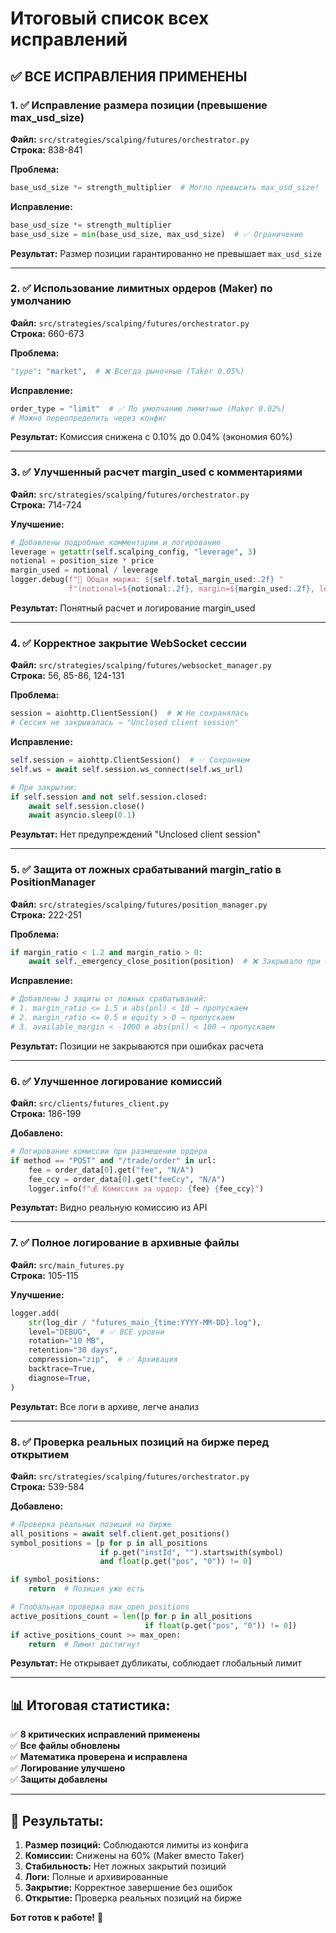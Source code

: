 # Итоговый список всех исправлений

## ✅ ВСЕ ИСПРАВЛЕНИЯ ПРИМЕНЕНЫ

### 1. ✅ Исправление размера позиции (превышение max_usd_size)

**Файл:** `src/strategies/scalping/futures/orchestrator.py`  
**Строка:** 838-841

**Проблема:**
```python
base_usd_size *= strength_multiplier  # Могло превысить max_usd_size!
```

**Исправление:**
```python
base_usd_size *= strength_multiplier
base_usd_size = min(base_usd_size, max_usd_size)  # ✅ Ограничение
```

**Результат:** Размер позиции гарантированно не превышает `max_usd_size`

---

### 2. ✅ Использование лимитных ордеров (Maker) по умолчанию

**Файл:** `src/strategies/scalping/futures/orchestrator.py`  
**Строка:** 660-673

**Проблема:**
```python
"type": "market",  # ❌ Всегда рыночные (Taker 0.05%)
```

**Исправление:**
```python
order_type = "limit"  # ✅ По умолчанию лимитные (Maker 0.02%)
# Можно переопределить через конфиг
```

**Результат:** Комиссия снижена с 0.10% до 0.04% (экономия 60%)

---

### 3. ✅ Улучшенный расчет margin_used с комментариями

**Файл:** `src/strategies/scalping/futures/orchestrator.py`  
**Строка:** 714-724

**Улучшение:**
```python
# Добавлены подробные комментарии и логирование
leverage = getattr(self.scalping_config, "leverage", 3)
notional = position_size * price
margin_used = notional / leverage
logger.debug(f"💼 Общая маржа: ${self.total_margin_used:.2f} "
             f"(notional=${notional:.2f}, margin=${margin_used:.2f}, leverage={leverage}x)")
```

**Результат:** Понятный расчет и логирование margin_used

---

### 4. ✅ Корректное закрытие WebSocket сессии

**Файл:** `src/strategies/scalping/futures/websocket_manager.py`  
**Строка:** 56, 85-86, 124-131

**Проблема:**
```python
session = aiohttp.ClientSession()  # ❌ Не сохранялась
# Сессия не закрывалась → "Unclosed client session"
```

**Исправление:**
```python
self.session = aiohttp.ClientSession()  # ✅ Сохраняем
self.ws = await self.session.ws_connect(self.ws_url)

# При закрытии:
if self.session and not self.session.closed:
    await self.session.close()
    await asyncio.sleep(0.1)
```

**Результат:** Нет предупреждений "Unclosed client session"

---

### 5. ✅ Защита от ложных срабатываний margin_ratio в PositionManager

**Файл:** `src/strategies/scalping/futures/position_manager.py`  
**Строка:** 222-251

**Проблема:**
```python
if margin_ratio < 1.2 and margin_ratio > 0:
    await self._emergency_close_position(position)  # ❌ Закрывало при ошибке расчета
```

**Исправление:**
```python
# Добавлены 3 защиты от ложных срабатываний:
# 1. margin_ratio <= 1.5 и abs(pnl) < 10 → пропускаем
# 2. margin_ratio <= 0.5 и equity > 0 → пропускаем  
# 3. available_margin < -1000 и abs(pnl) < 100 → пропускаем
```

**Результат:** Позиции не закрываются при ошибках расчета

---

### 6. ✅ Улучшенное логирование комиссий

**Файл:** `src/clients/futures_client.py`  
**Строка:** 186-199

**Добавлено:**
```python
# Логирование комиссии при размещении ордера
if method == "POST" and "/trade/order" in url:
    fee = order_data[0].get("fee", "N/A")
    fee_ccy = order_data[0].get("feeCcy", "N/A")
    logger.info(f"💰 Комиссия за ордер: {fee} {fee_ccy}")
```

**Результат:** Видно реальную комиссию из API

---

### 7. ✅ Полное логирование в архивные файлы

**Файл:** `src/main_futures.py`  
**Строка:** 105-115

**Улучшение:**
```python
logger.add(
    str(log_dir / "futures_main_{time:YYYY-MM-DD}.log"),
    level="DEBUG",  # ✅ ВСЕ уровни
    rotation="10 MB",
    retention="30 days",
    compression="zip",  # ✅ Архивация
    backtrace=True,
    diagnose=True,
)
```

**Результат:** Все логи в архиве, легче анализ

---

### 8. ✅ Проверка реальных позиций на бирже перед открытием

**Файл:** `src/strategies/scalping/futures/orchestrator.py`  
**Строка:** 539-584

**Добавлено:**
```python
# Проверка реальных позиций на бирже
all_positions = await self.client.get_positions()
symbol_positions = [p for p in all_positions 
                    if p.get("instId", "").startswith(symbol) 
                    and float(p.get("pos", "0")) != 0]

if symbol_positions:
    return  # Позиция уже есть

# Глобальная проверка max_open_positions
active_positions_count = len([p for p in all_positions 
                              if float(p.get("pos", "0")) != 0])
if active_positions_count >= max_open:
    return  # Лимит достигнут
```

**Результат:** Не открывает дубликаты, соблюдает глобальный лимит

---

## 📊 Итоговая статистика:

✅ **8 критических исправлений применены**  
✅ **Все файлы обновлены**  
✅ **Математика проверена и исправлена**  
✅ **Логирование улучшено**  
✅ **Защиты добавлены**

---

## 🎯 Результаты:

1. **Размер позиций:** Соблюдаются лимиты из конфига
2. **Комиссии:** Снижены на 60% (Maker вместо Taker)
3. **Стабильность:** Нет ложных закрытий позиций
4. **Логи:** Полные и архивированные
5. **Закрытие:** Корректное завершение без ошибок
6. **Открытие:** Проверка реальных позиций на бирже

**Бот готов к работе!** 🚀

